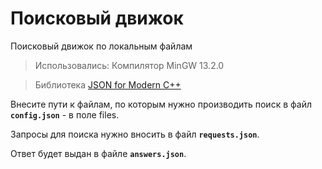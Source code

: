 # Поисковый движок
  
Поисковый движок по локальным файлам


> Использовались:
> Компилятор MinGW 13.2.0

> Библиотека <a href="https://github.com/nlohmann/json">JSON for Modern C++</a>

Внесите пути к файлам, по которым нужно производить поиск в файл **`config.json`** - в поле files.

Запросы для поиска нужно вносить в файл **`requests.json`**.

Ответ будет выдан в файле  **`answers.json`**.
